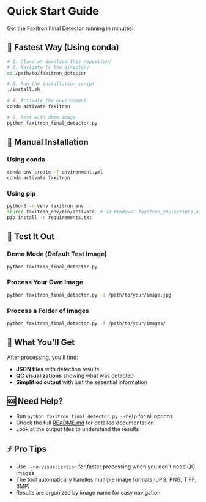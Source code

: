 # Quick Start Guide

Get the Faxitron Final Detector running in minutes!

## 🚀 Fastest Way (Using conda)

```bash
# 1. Clone or download this repository
# 2. Navigate to the directory
cd /path/to/faxitron_detector

# 3. Run the installation script
./install.sh

# 4. Activate the environment
conda activate faxitron

# 5. Test with demo image
python faxitron_final_detector.py
```

## 🔧 Manual Installation

### Using conda
```bash
conda env create -f environment.yml
conda activate faxitron
```

### Using pip
```bash
python3 -m venv faxitron_env
source faxitron_env/bin/activate  # On Windows: faxitron_env\Scripts\activate
pip install -r requirements.txt
```

## 📸 Test It Out

### Demo Mode (Default Test Image)
```bash
python faxitron_final_detector.py
```

### Process Your Own Image
```bash
python faxitron_final_detector.py -i /path/to/your/image.jpg
```

### Process a Folder of Images
```bash
python faxitron_final_detector.py -f /path/to/your/images/
```

## 📁 What You'll Get

After processing, you'll find:
- **JSON files** with detection results
- **QC visualizations** showing what was detected
- **Simplified output** with just the essential information

## 🆘 Need Help?

- Run `python faxitron_final_detector.py --help` for all options
- Check the full [README.md](README.md) for detailed documentation
- Look at the output files to understand the results

## ⚡ Pro Tips

- Use `--no-visualization` for faster processing when you don't need QC images
- The tool automatically handles multiple image formats (JPG, PNG, TIFF, BMP)
- Results are organized by image name for easy navigation
